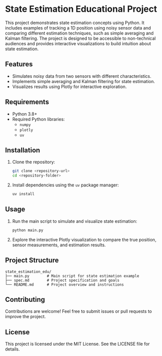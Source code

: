 # State Estimation Educational Project

This project demonstrates state estimation concepts using Python. It includes examples of tracking a 1D position using noisy sensor data and comparing different estimation techniques, such as simple averaging and Kalman filtering. The project is designed to be accessible to non-technical audiences and provides interactive visualizations to build intuition about state estimation.

## Features
- Simulates noisy data from two sensors with different characteristics.
- Implements simple averaging and Kalman filtering for state estimation.
- Visualizes results using Plotly for interactive exploration.

## Requirements
- Python 3.8+
- Required Python libraries:
  - `numpy`
  - `plotly`
  - `uv`

## Installation
1. Clone the repository:
   ```bash
   git clone <repository-url>
   cd <repository-folder>
   ```

2. Install dependencies using the `uv` package manager:
   ```bash
   uv install
   ```

## Usage
1. Run the main script to simulate and visualize state estimation:
   ```bash
   python main.py
   ```

2. Explore the interactive Plotly visualization to compare the true position, sensor measurements, and estimation results.

## Project Structure
```
state_estimation_edu/
├── main.py        # Main script for state estimation example
├── spec.md        # Project specification and goals
└── README.md      # Project overview and instructions
```

## Contributing
Contributions are welcome! Feel free to submit issues or pull requests to improve the project.

## License
This project is licensed under the MIT License. See the LICENSE file for details.
